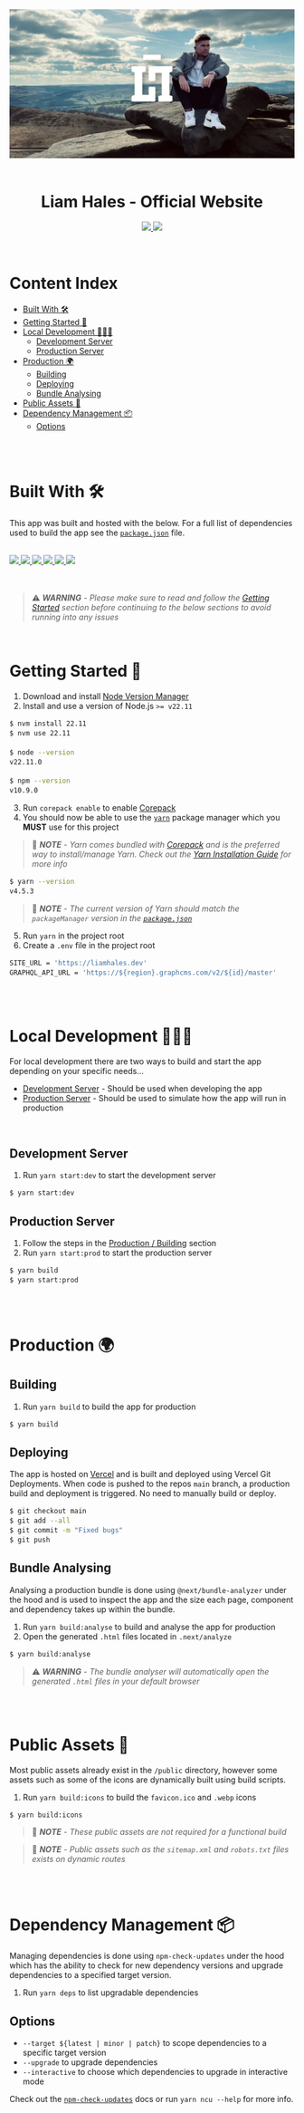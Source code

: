 <div align="center">
  <img src="public/cover.webp"/>
  <br/>
  <br/>
  <h1>
    Liam Hales - Official Website
  </h1>
  <a
    href="https://liamhales.notion.site/f57eb6bc10a0479995a5fef735a7f462?v=d20135f678b1417981a258147c7933d2"
    target="_blank"
  >
    <img src="https://img.shields.io/badge/Notion%20Board-181c24?style=for-the-badge&logo=notion&logoColor=66a2c6"/>
  </a>
  <a
    href="https://github.com/liam-hales/liam-hales-dot-dev/deployments?environment=Production"
    target="_blank"
  >
    <img src="https://img.shields.io/github/deployments/liam-hales/liam-hales-dot-dev/production?style=for-the-badge&label=Build&labelColor=181c24&logo=github&logoColor=66a2c6"/>
  </a>
</div>

<br/>
<br/>

# Content Index

- [Built With 🛠](#built-with-)
- [Getting Started 🚀](#getting-started-)
- [Local Development 👨🏻‍💻](#local-development-)
  - [Development Server](#development-server)
  - [Production Server](#production-server)
- [Production 🌍](#production-)
  - [Building](#building)
  - [Deploying](#deploying)
  - [Bundle Analysing](#bundle-analysing)
- [Public Assets 🌆](#public-assets-)
- [Dependency Management 📦](#dependency-management-)
  - [Options](#options)

<br/>
<br/>

# Built With 🛠️

This app was built and hosted with the below. For a full list of dependencies used to build the app see the [`package.json`](/package.json) file.

<br/>

<div>
  <a
    href="https://typescriptlang.org"
    target="_blank"
  >
    <img src="https://img.shields.io/badge/TypeScript-181c24?style=for-the-badge&logo=typescript&logoColor=66a2c6"/>
  </a>
  <a
    href="https://reactjs.org"
    target="_blank"
  >
    <img src="https://img.shields.io/badge/React-181c24?style=for-the-badge&logo=react&logoColor=66a2c6"/>
  </a>
  <a
    href="https://nextjs.org"
    target="_blank"
  >
    <img src="https://img.shields.io/badge/Next.js-181c24?style=for-the-badge&logo=next.js&logoColor=66a2c6"/>
  </a>
  <a
    href="https://mui.com"
    target="_blank"
  >
    <img src="https://img.shields.io/badge/Material%20UI-181c24?style=for-the-badge&logo=mui&logoColor=66a2c6"/>
  </a>
  <a
    href="https://motion.dev"
    target="_blank"
  >
    <img src="https://img.shields.io/badge/Motion-181c24?style=for-the-badge&logo=framer&logoColor=66a2c6"/>
  </a>
  <a
    href="https://vercel.com"
    target="_blank"
  >
    <img src="https://img.shields.io/badge/Vercel-181c24?style=for-the-badge&logo=vercel&logoColor=66a2c6"/>
  </a>
<div>

<br/>
<br/>

> ⚠️ _**WARNING** - Please make sure to read and follow the [Getting Started](#getting-started) section before continuing to the below sections to avoid running into any issues_

<br/>

# Getting Started 🚀

1. Download and install [Node Version Manager]
2. Install and use a version of Node.js `>= v22.11`

```sh
$ nvm install 22.11
$ nvm use 22.11

$ node --version
v22.11.0

$ npm --version
v10.9.0
```

3. Run `corepack enable` to enable [Corepack]
4. You should now be able to use the [`yarn`] package manager which you **MUST** use for this project

> 📝 _**NOTE** - Yarn comes bundled with [Corepack] and is the preferred way to install/manage Yarn. Check out the [Yarn Installation Guide] for more info_

```sh
$ yarn --version
v4.5.3
```

> 📝 _**NOTE** - The current version of Yarn should match the `packageManager` version in the [`package.json`](/package.json)_

5. Run `yarn` in the project root
6. Create a `.env` file in the project root

```sh
SITE_URL = 'https://liamhales.dev'
GRAPHQL_API_URL = 'https://${region}.graphcms.com/v2/${id}/master'
```

<br/>
<br/>

# Local Development 👨🏻‍💻

For local development there are two ways to build and start the app depending on your specific needs...

* [Development Server](#development-server) - Should be used when developing the app
* [Production Server](#production-server) - Should be used to simulate how the app will run in production

<br/>

## Development Server

1. Run `yarn start:dev` to start the development server

```sh
$ yarn start:dev
```

## Production Server

1. Follow the steps in the [Production / Building](#building) section
2. Run `yarn start:prod` to start the production server

```sh
$ yarn build
$ yarn start:prod
```

<br/>
<br/>

# Production 🌍

## Building

1. Run `yarn build` to build the app for production

```sh
$ yarn build
```

## Deploying

The app is hosted on [Vercel] and is built and deployed using Vercel Git Deployments. When code is pushed to the repos `main` branch, a production build and deployment is triggered. No need to manually build or deploy.

```sh
$ git checkout main
$ git add --all
$ git commit -m "Fixed bugs"
$ git push
```

## Bundle Analysing

Analysing a production bundle is done using `@next/bundle-analyzer` under the hood and is used to inspect the app and the size each page, component and dependency takes up within the bundle.

1. Run `yarn build:analyse` to build and analyse the app for production
2. Open the generated `.html` files located in `.next/analyze`

```sh
$ yarn build:analyse
```

> ⚠️ _**WARNING** - The bundle analyser will automatically open the generated `.html` files in your default browser_

<br/>
<br/>

# Public Assets 🌆

Most public assets already exist in the `/public` directory, however some assets such as some of the icons are dynamically built using build scripts.

1. Run `yarn build:icons` to build the `favicon.ico` and `.webp` icons

```sh
$ yarn build:icons
```

> 📝 _**NOTE** - These public assets are not required for a functional build_

> 📝 _**NOTE** - Public assets such as the `sitemap.xml` and `robots.txt` files exists on dynamic routes_

<br/>
<br/>

# Dependency Management 📦

Managing dependencies is done using `npm-check-updates` under the hood which has the ability to check for new dependency versions and upgrade dependencies to a specified target version.

1. Run `yarn deps` to list upgradable dependencies

## Options

- `--target ${latest | minor | patch}` to scope dependencies to a specific target version
- `--upgrade` to upgrade dependencies
- `--interactive` to choose which dependencies to upgrade in interactive mode

Check out the [`npm-check-updates`] docs or run `yarn ncu --help` for more info.

[Node Version Manager]: https://github.com/nvm-sh/nvm
[`yarn`]: https://yarnpkg.com
[Yarn Installation Guide]: https://yarnpkg.com/getting-started/install
[Corepack]: https://nodejs.org/api/corepack.html
[Vercel]: https://vercel.com
[`npm-check-updates`]: https://npmjs.com/package/npm-check-updates
